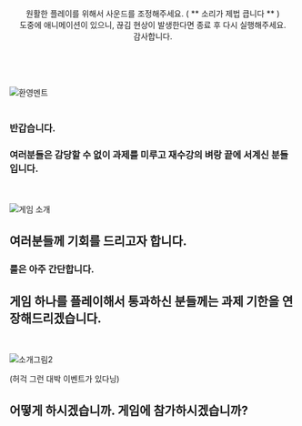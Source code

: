 


<div align="center">
원활한 플레이를 위해서 사운드를 조정해주세요. ( ** 소리가 제법 큽니다 ** )<br/>
도중에 애니메이션이 있으니, 끊김 현상이 발생한다면 종료 후 다시 실행해주세요.<br/>
감사합니다.<br/>
</div>
    
<br/><br/><br/>
      
![환영멘트](https://user-images.githubusercontent.com/90530763/137575842-bb988e1d-1f3e-470e-b175-e0e922deed37.png)
<br/><br/>
### 반갑습니다.
### 여러분들은 감당할 수 없이 과제를 미루고 재수강의 벼랑 끝에 서계신 분들입니다.
<br/><br/>
![게임 소개](https://user-images.githubusercontent.com/90530763/137575824-96123348-4eb4-4313-8150-c506eb3914da.png)

## 여러분들께 기회를 드리고자 합니다.
### 룰은 아주 간단합니다. 
## 게임 하나를 플레이해서 통과하신 분들께는 과제 기한을 연장해드리겠습니다.
<br/>

![소개그림2](https://user-images.githubusercontent.com/90530763/137576057-275c40d6-4472-42a9-b69f-e4e95f279a45.png)

(허걱 그런 대박 이벤트가 있다닝)

## 어떻게 하시겠습니까. 게임에 참가하시겠습니까?
